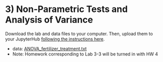 # 3) Non-Parametric Tests and Analysis of Variance



Download the lab and data files to your computer. Then, upload them to your JupyterHub [following the instructions here](/resources/b-learning-jupyter.html#working-with-files-on-our-jupyterhub).


  * data: [ANOVA_fertilizer_treatment.txt](data/ANOVA_fertilizer_treatment.txt)
  * Note:  Homework corresponding to Lab 3-3 will be turned in with HW 4